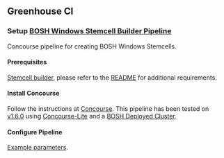 ## Greenhouse CI

### Setup [BOSH Windows Stemcell Builder Pipeline](./bosh-windows-consumer.yml)

Concourse pipeline for creating BOSH Windows Stemcells.

#### Prerequisites

[Stemcell builder](https://github.com/cloudfoundry-incubator/bosh-windows-stemcell-builder), please refer to the [README](https://github.com/cloudfoundry-incubator/bosh-windows-stemcell-builder/blob/master/README.md) for additional requirements.

#### Install Concourse

Follow the instructions at [Concourse](http://concourse.ci/installing.html).  This pipeline has been tested on [v1.6.0](http://concourse.ci/downloads.html#v160) using [Concourse-Lite](http://concourse.ci/vagrant.html) and a [BOSH Deployed Cluster](http://concourse.ci/clusters-with-bosh.html).

#### Configure Pipeline

[Example parameters](./examples/consumer-vars.yml).
